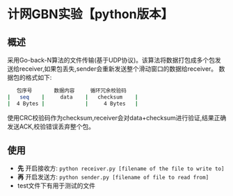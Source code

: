 # 计网GBN实验【python版本】

## 概述
采用Go-back-N算法的文件传输(基于UDP协议)。该算法将数据打包成多个包发送给receiver,如果包丢失,sender会重新发送整个滑动窗口的数据给receiver。
数据包的格式如下:   
```bash
   包序号       数据内容     循环冗余校验码  
|   seq    |     data    |   checksum    |
|  4 Bytes |             |     4 Bytes   |
```

使用CRC校验码作为checksum,receiver会对data+checksum进行验证,结果正确发送ACK,校验错误丢弃整个包。

## 使用

* **先** 开启接收方:
`python receiver.py [filename of the file to write to]`
* **再** 开启发送方:
`python sender.py [filename of file to read from]`
* test文件下有用于测试的文件

